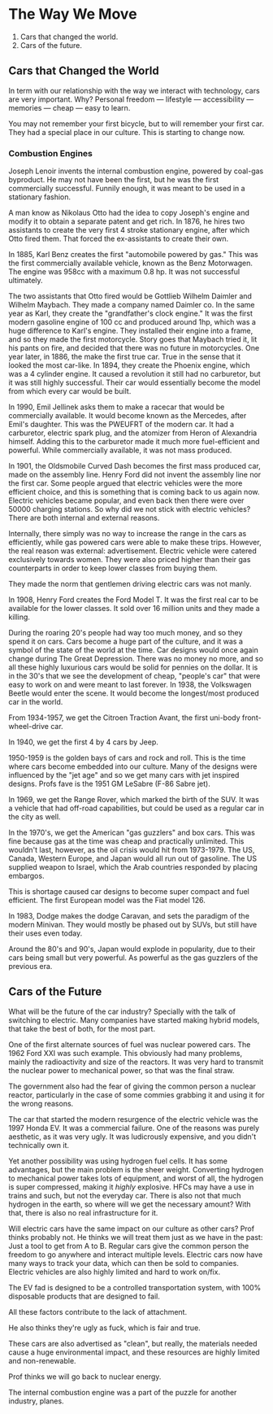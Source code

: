 # The Way We Move

1. Cars that changed the world.
2. Cars of the future.

## Cars that Changed the World

In term with our relationship with the way we interact with technology, cars are very important. Why? Personal freedom — lifestyle — accessibility — memories — cheap — easy to learn.

You may not remember your first bicycle, but to will remember your first car. They had a special place in our culture. This is starting to change now.

### Combustion Engines

Joseph Lenoir invents the internal combustion engine, powered by coal-gas byproduct. He may not have been the first, but he was the first commercially successful. Funnily enough, it was meant to be used in a stationary fashion.

A man know as Nikolaus Otto had the idea to copy Joseph's engine and modify it to obtain a separate patent and get rich. In 1876, he hires two assistants to create the very first 4 stroke stationary engine, after which Otto fired them. That forced the ex-assistants to create their own.

In 1885, Karl Benz creates the first "automobile powered by gas." This was the first commercially available vehicle, known as the Benz Motorwagen. The engine was 958cc with a maximum 0.8 hp. It was not successful ultimately.

The two assistants that Otto fired would be Gottlieb Wilhelm Daimler and Wilhelm Maybach. They made a company named Daimler co. In the same year as Karl, they create the "grandfather's clock engine." It was the first modern gasoline engine of 100 cc and produced around 1hp, which was a huge difference to Karl's engine. They installed their engine into a frame, and so they made the first motorcycle. Story goes that Maybach tried it, lit his pants on fire, and decided that there was no future in motorcycles. One year later, in 1886, the make the first true car. True in the sense that it looked the most car-like. In 1894, they create the Phoenix engine, which was a 4 cylinder engine. It caused a revolution it still had no carburetor, but it was still highly successful. Their car would essentially become the model from which every car would be built.

In 1990, Emil Jellinek asks them to make a racecar that would be commercially available. It would become known as the Mercedes, after Emil's daughter. This was the PWEUFRT of the modern car. It had a carburetor, electric spark plug, and the atomizer from Heron of Alexandria himself. Adding this to the carburetor made it much more fuel-efficient and powerful. While commercially available, it was not mass produced.

In 1901, the Oldsmobile Curved Dash becomes the first mass produced car, made on the assembly line. Henry Ford did not invent the assembly line nor the first car. Some people argued that electric vehicles were the more efficient choice, and this is something that is coming back to us again now. Electric vehicles became popular, and even back then there were over 50000 charging stations. So why did we not stick with electric vehicles? There are both internal and external reasons.

Internally, there simply was no way to increase the range in the cars as efficiently, while gas powered cars were able to make these trips. However, the real reason was external: advertisement. Electric vehicle were catered exclusively towards women. They were also priced higher than their gas counterparts in order to keep lower classes from buying them.

They made the norm that gentlemen driving electric cars was not manly.

In 1908, Henry Ford creates the Ford Model T. It was the first real car to be available for the lower classes. It sold over 16 million units and they made a killing.

During the roaring 20's people had way too much money, and so they spend it on cars. Cars become a huge part of the culture, and it was a symbol of the state of the world at the time. Car designs would once again change during The Great Depression. There was no money no more, and so all these highly luxurious cars would be solid for pennies on the dollar. It is in the 30's that we see the development of cheap, "people's car" that were easy to work on and were meant to last forever. In 1938, the Volkswagen Beetle would enter the scene. It would become the longest/most produced car in the world.

From 1934-1957, we get the Citroen Traction Avant, the first uni-body front-wheel-drive car.

In 1940, we get the first 4 by 4 cars by Jeep.

1950-1959 is the golden bays of cars and rock and roll. This is the time where cars become embedded into our culture. Many of the designs were influenced by the "jet age" and so we get many cars with jet inspired designs. Profs fave is the 1951 GM LeSabre (F-86 Sabre jet).

In 1969, we get the Range Rover, which marked the birth of the SUV. It was a vehicle that had off-road capabilities, but could be used as a regular car in the city as well.

In the 1970's, we get the American "gas guzzlers" and box cars. This was fine because gas at the time was cheap and practically unlimited. This wouldn't last, however, as the oil crisis would hit from 1973-1979. The US, Canada, Western Europe, and Japan would all run out of gasoline. The US supplied weapon to Israel, which the Arab countries responded by placing embargos.

This is shortage caused car designs to become super compact and fuel efficient. The first European model was the Fiat model 126.

In 1983, Dodge makes the dodge Caravan, and sets the paradigm of the modern Minivan. They would mostly be phased out by SUVs, but still have their uses even today.

Around the 80's and 90's, Japan would explode in popularity, due to their cars being small but very powerful. As powerful as the gas guzzlers of the previous era.

## Cars of the Future

What will be the future of the car industry? Specially with the talk of switching to electric. Many companies have started making hybrid models, that take the best of both, for the most part.

One of the first alternate sources of fuel was nuclear powered cars. The 1962 Ford XXI was such example. This obviously had many problems, mainly the radioactivity and size of the reactors. It was very hard to transmit the nuclear power to mechanical power, so that was the final straw.

The government also had the fear of giving the common person a nuclear reactor, particularly in the case of some commies grabbing it and using it for the wrong reasons.

The car that started the modern resurgence of the electric vehicle was the 1997 Honda EV. It was a commercial failure. One of the reasons was purely aesthetic, as it was very ugly. It was ludicrously expensive, and you didn't technically own it.

Yet another possibility was using hydrogen fuel cells. It has some advantages, but the main problem is the sheer weight. Converting hydrogen to mechanical power takes lots of equipment, and worst of all, the hydrogen is super compressed, making it *highly* explosive. HFCs may have a use in trains and such, but not the everyday car. There is also not that much hydrogen in the earth, so where will we get the necessary amount? With that, there is also no real infrastructure for it.

Will electric cars have the same impact on our culture as other cars? Prof thinks probably not. He thinks we will treat them just as we have in the past: Just a tool to get from A to B. Regular cars give the common person the freedom to go anywhere and interact multiple levels. Electric cars now have many ways to track your data, which can then be sold to companies. Electric vehicles are also highly limited and hard to work on/fix.

The EV fad is designed to be a controlled transportation system, with 100% disposable products that are designed to fail.

All these factors contribute to the lack of attachment.

He also thinks they're ugly as fuck, which is fair and true.

These cars are also advertised as "clean", but really, the materials needed cause a huge environmental impact, and these resources are highly limited and non-renewable.

Prof thinks we will go back to nuclear energy.

The internal combustion engine was a part of the puzzle for another industry, planes.